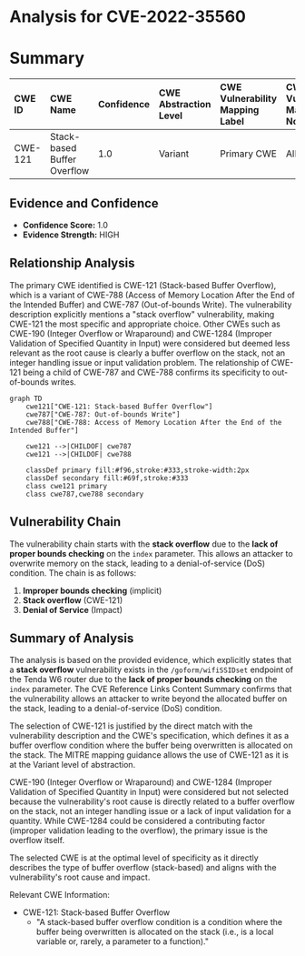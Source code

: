 # Analysis for CVE-2022-35560

# Summary
| CWE ID  | CWE Name                       | Confidence | CWE Abstraction Level | CWE Vulnerability Mapping Label | CWE-Vulnerability Mapping Notes |
| :------- | :----------------------------- | :--------- | :-------------------- | :------------------------------ | :------------------------------ |
| CWE-121 | Stack-based Buffer Overflow      | 1.0       | Variant               | Primary CWE                       | Allowed                       |

## Evidence and Confidence

*   **Confidence Score:** 1.0
*   **Evidence Strength:** HIGH

## Relationship Analysis
The primary CWE identified is CWE-121 (Stack-based Buffer Overflow), which is a variant of CWE-788 (Access of Memory Location After the End of the Intended Buffer) and CWE-787 (Out-of-bounds Write). The vulnerability description explicitly mentions a "stack overflow" vulnerability, making CWE-121 the most specific and appropriate choice. Other CWEs such as CWE-190 (Integer Overflow or Wraparound) and CWE-1284 (Improper Validation of Specified Quantity in Input) were considered but deemed less relevant as the root cause is clearly a buffer overflow on the stack, not an integer handling issue or input validation problem. The relationship of CWE-121 being a child of CWE-787 and CWE-788 confirms its specificity to out-of-bounds writes.

```mermaid
graph TD
    cwe121["CWE-121: Stack-based Buffer Overflow"]
    cwe787["CWE-787: Out-of-bounds Write"]
    cwe788["CWE-788: Access of Memory Location After the End of the Intended Buffer"]

    cwe121 -->|CHILDOF| cwe787
    cwe121 -->|CHILDOF| cwe788
    
    classDef primary fill:#f96,stroke:#333,stroke-width:2px
    classDef secondary fill:#69f,stroke:#333
    class cwe121 primary
    class cwe787,cwe788 secondary
```

## Vulnerability Chain
The vulnerability chain starts with the **stack overflow** due to the **lack of proper bounds checking** on the `index` parameter. This allows an attacker to overwrite memory on the stack, leading to a denial-of-service (DoS) condition. The chain is as follows:

1.  **Improper bounds checking** (implicit)
2.  **Stack overflow** (CWE-121)
3.  **Denial of Service** (Impact)

## Summary of Analysis
The analysis is based on the provided evidence, which explicitly states that a **stack overflow** vulnerability exists in the `/goform/wifiSSIDset` endpoint of the Tenda W6 router due to the **lack of proper bounds checking** on the `index` parameter. The CVE Reference Links Content Summary confirms that the vulnerability allows an attacker to write beyond the allocated buffer on the stack, leading to a denial-of-service (DoS) condition.

The selection of CWE-121 is justified by the direct match with the vulnerability description and the CWE's specification, which defines it as a buffer overflow condition where the buffer being overwritten is allocated on the stack. The MITRE mapping guidance allows the use of CWE-121 as it is at the Variant level of abstraction.

CWE-190 (Integer Overflow or Wraparound) and CWE-1284 (Improper Validation of Specified Quantity in Input) were considered but not selected because the vulnerability's root cause is directly related to a buffer overflow on the stack, not an integer handling issue or a lack of input validation for a quantity. While CWE-1284 could be considered a contributing factor (improper validation leading to the overflow), the primary issue is the overflow itself.

The selected CWE is at the optimal level of specificity as it directly describes the type of buffer overflow (stack-based) and aligns with the vulnerability's root cause and impact.

Relevant CWE Information:
- CWE-121: Stack-based Buffer Overflow
  - "A stack-based buffer overflow condition is a condition where the buffer being overwritten is allocated on the stack (i.e., is a local variable or, rarely, a parameter to a function)."